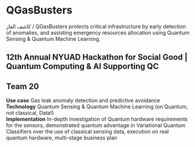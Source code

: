 # QGasBusters

كاشف الغاز / QGasBusters protects critical infrastructure by early detection of anomalies, and assisting emergency resources allocation using Quantum Sensing & Quantum Machine Learning.


## **12th Annual NYUAD Hackathon for Social Good | Quantum Computing &amp; AI Supporting QC**
## **Team 20**

**Use case** Gas leak anomaly detection and predictive avoidance <br />
**Technology** Quantum Sensing & Quantum Machine Learning (on Quantum, not classical, Data!) <br />
**Implementation** In-depth investigation of Quantum hardware requirements for the sensors, demonstrated quantum advantage in Variational Quantum Classifiers over the use of classical sensing data, execution on real quantum hardware, multi-stage business plan <br />






